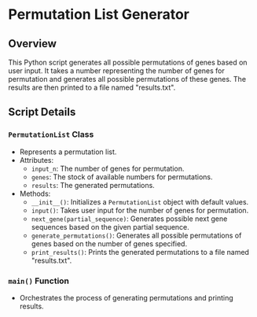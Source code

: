 # Permutation List Generator

## Overview
This Python script generates all possible permutations of genes based on user input. It takes a number representing the number of genes for permutation and generates all possible permutations of these genes. The results are then printed to a file named "results.txt".

## Script Details

### `PermutationList` Class
- Represents a permutation list.
- Attributes:
  - `input_n`: The number of genes for permutation.
  - `genes`: The stock of available numbers for permutations.
  - `results`: The generated permutations.
- Methods:
  - `__init__()`: Initializes a `PermutationList` object with default values.
  - `input()`: Takes user input for the number of genes for permutation.
  - `next_gene(partial_sequence)`: Generates possible next gene sequences based on the given partial sequence.
  - `generate_permutations()`: Generates all possible permutations of genes based on the number of genes specified.
  - `print_results()`: Prints the generated permutations to a file named "results.txt".

### `main()` Function
- Orchestrates the process of generating permutations and printing results.

